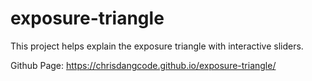 # exposure-triangle
 This project helps explain the exposure triangle with interactive sliders.

Github Page: https://chrisdangcode.github.io/exposure-triangle/